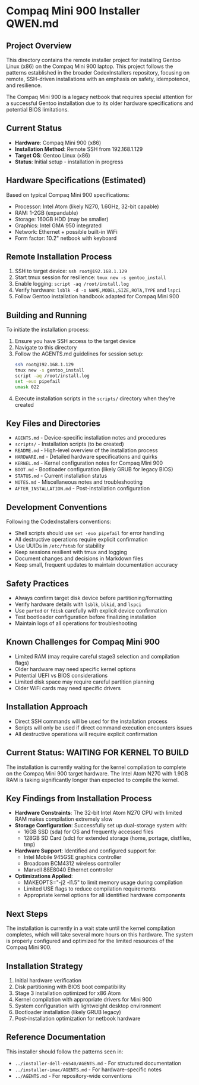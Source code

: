 # Compaq Mini 900 Installer QWEN.md

## Project Overview
This directory contains the remote installer project for installing Gentoo Linux (x86) on the Compaq Mini 900 laptop. This project follows the patterns established in the broader CodexInstallers repository, focusing on remote, SSH-driven installations with an emphasis on safety, idempotence, and resilience.

The Compaq Mini 900 is a legacy netbook that requires special attention for a successful Gentoo installation due to its older hardware specifications and potential BIOS limitations.

## Current Status
- **Hardware**: Compaq Mini 900 (x86)
- **Installation Method**: Remote SSH from 192.168.1.129
- **Target OS**: Gentoo Linux (x86)
- **Status**: Initial setup - installation in progress

## Hardware Specifications (Estimated)
Based on typical Compaq Mini 900 specifications:
- Processor: Intel Atom (likely N270, 1.6GHz, 32-bit capable)
- RAM: 1-2GB (expandable)
- Storage: 160GB HDD (may be smaller)
- Graphics: Intel GMA 950 integrated
- Network: Ethernet + possible built-in WiFi
- Form factor: 10.2" netbook with keyboard

## Remote Installation Process
1. SSH to target device: `ssh root@192.168.1.129`
2. Start tmux session for resilience: `tmux new -s gentoo_install`
3. Enable logging: `script -aq /root/install.log`
4. Verify hardware: `lsblk -d -o NAME,MODEL,SIZE,ROTA,TYPE` and `lspci`
5. Follow Gentoo installation handbook adapted for Compaq Mini 900

## Building and Running
To initiate the installation process:

1. Ensure you have SSH access to the target device
2. Navigate to this directory
3. Follow the AGENTS.md guidelines for session setup:
   ```bash
   ssh root@192.168.1.129
   tmux new -s gentoo_install
   script -aq /root/install.log
   set -euo pipefail
   umask 022
   ```
4. Execute installation scripts in the `scripts/` directory when they're created

## Key Files and Directories
- `AGENTS.md` - Device-specific installation notes and procedures
- `scripts/` - Installation scripts (to be created)
- `README.md` - High-level overview of the installation process
- `HARDWARE.md` - Detailed hardware specifications and quirks
- `KERNEL.md` - Kernel configuration notes for Compaq Mini 900
- `BOOT.md` - Bootloader configuration (likely GRUB for legacy BIOS)
- `STATUS.md` - Current installation status
- `NOTES.md` - Miscellaneous notes and troubleshooting
- `AFTER_INSTALLATION.md` - Post-installation configuration

## Development Conventions
Following the CodexInstallers conventions:
- Shell scripts should use `set -euo pipefail` for error handling
- All destructive operations require explicit confirmation
- Use UUIDs in `/etc/fstab` for stability
- Keep sessions resilient with tmux and logging
- Document changes and decisions in Markdown files
- Keep small, frequent updates to maintain documentation accuracy

## Safety Practices
- Always confirm target disk device before partitioning/formatting
- Verify hardware details with `lsblk`, `blkid`, and `lspci`
- Use `parted` or `fdisk` carefully with explicit device confirmation
- Test bootloader configuration before finalizing installation
- Maintain logs of all operations for troubleshooting

## Known Challenges for Compaq Mini 900
- Limited RAM (may require careful stage3 selection and compilation flags)
- Older hardware may need specific kernel options
- Potential UEFI vs BIOS considerations
- Limited disk space may require careful partition planning
- Older WiFi cards may need specific drivers

## Installation Approach
- Direct SSH commands will be used for the installation process
- Scripts will only be used if direct command execution encounters issues
- All destructive operations will require explicit confirmation

## Current Status: WAITING FOR KERNEL TO BUILD
The installation is currently waiting for the kernel compilation to complete on the Compaq Mini 900 target hardware. The Intel Atom N270 with 1.9GB RAM is taking significantly longer than expected to compile the kernel.

## Key Findings from Installation Process
- **Hardware Constraints**: The 32-bit Intel Atom N270 CPU with limited RAM makes compilation extremely slow
- **Storage Configuration**: Successfully set up dual-storage system with:
  - 16GB SSD (sda) for OS and frequently accessed files
  - 128GB SD Card (sdc) for extended storage (home, portage, distfiles, tmp)
- **Hardware Support**: Identified and configured support for:
  - Intel Mobile 945GSE graphics controller
  - Broadcom BCM4312 wireless controller
  - Marvell 88E8040 Ethernet controller
- **Optimizations Applied**: 
  - MAKEOPTS="-j2 -l1.5" to limit memory usage during compilation
  - Limited USE flags to reduce compilation requirements
  - Appropriate kernel options for all identified hardware components

## Next Steps
The installation is currently in a wait state until the kernel compilation completes, which will take several more hours on this hardware. The system is properly configured and optimized for the limited resources of the Compaq Mini 900.

## Installation Strategy
1. Initial hardware verification
2. Disk partitioning with BIOS boot compatibility
3. Stage 3 installation optimized for x86 Atom
4. Kernel compilation with appropriate drivers for Mini 900
5. System configuration with lightweight desktop environment
6. Bootloader installation (likely GRUB legacy)
7. Post-installation optimization for netbook hardware

## Reference Documentation
This installer should follow the patterns seen in:
- `../installer-dell-e6540/AGENTS.md` - For structured documentation
- `../installer-imac/AGENTS.md` - For hardware-specific notes
- `../AGENTS.md` - For repository-wide conventions